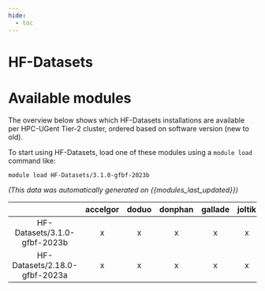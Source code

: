 ```yaml
---
hide:
  - toc
---
```


HF-Datasets
===========

# Available modules


The overview below shows which HF-Datasets installations are available per HPC-UGent Tier-2 cluster, ordered based on software version (new to old).

To start using HF-Datasets, load one of these modules using a `module load` command like:

```shell
module load HF-Datasets/3.1.0-gfbf-2023b
```

*(This data was automatically generated on {{modules_last_updated}})*

| |accelgor|doduo|donphan|gallade|joltik|litleo|shinx|
| :---: | :---: | :---: | :---: | :---: | :---: | :---: | :---: |
|HF-Datasets/3.1.0-gfbf-2023b|x|x|x|x|x|x|x|
|HF-Datasets/2.18.0-gfbf-2023a|x|x|x|x|x|x|x|
